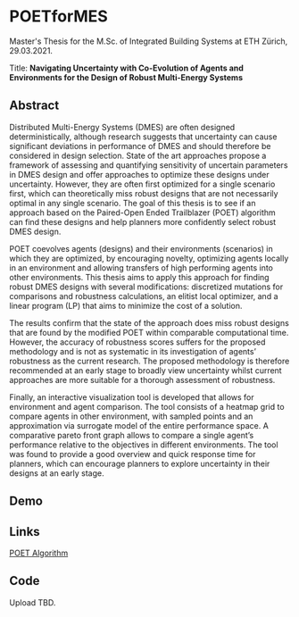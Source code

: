 # POETforMES

Master's Thesis for the M.Sc. of Integrated Building Systems at ETH Zürich, 29.03.2021.

Title: **Navigating Uncertainty with Co-Evolution of Agents and Environments for the Design of Robust Multi-Energy Systems**

## Abstract

Distributed Multi-Energy Systems (DMES) are often designed deterministically, although research suggests that uncertainty can cause significant deviations in performance of DMES and should therefore be considered in design selection. State of the art approaches propose a framework of assessing and quantifying sensitivity of uncertain parameters in DMES design and offer approaches to optimize these designs under uncertainty. However, they are often first optimized for a single scenario first, which can theoretically miss robust designs that are not necessarily optimal in any single scenario. The goal of this thesis is to see if an approach based on the Paired-Open Ended Trailblazer (POET) algorithm can find these designs and help planners more confidently select robust DMES design.

POET coevolves agents (designs) and their environments (scenarios) in which they are optimized, by encouraging novelty, optimizing agents locally in an environment and allowing transfers of high performing agents into other environments. This thesis aims to apply this approach for finding robust DMES designs with several modifications: discretized mutations for comparisons and robustness calculations, an elitist local optimizer, and a linear program (LP) that aims to minimize the cost of a solution.

The results confirm that the state of the approach does miss robust designs that are found by the modified POET within comparable computational time. However, the accuracy of robustness scores suffers for the proposed methodology and is not as systematic in its investigation of agents’ robustness as the current research. The proposed methodology is therefore recommended at an early stage to broadly view uncertainty whilst current approaches are more suitable for a thorough assessment of robustness.

Finally, an interactive visualization tool is developed that allows for environment and agent comparison. The tool consists of a heatmap grid to compare agents in other environment, with sampled points and an approximation via surrogate model of the entire performance space. A comparative pareto front graph allows to compare a single agent’s performance relative to the objectives in different environments. The tool was found to provide a good overview and quick response time for planners, which can encourage planners to explore uncertainty in their designs at an early stage.

## Demo


## Links

[POET Algorithm](https://eng.uber.com/poet-open-ended-deep-learning/)

## Code

Upload TBD.

